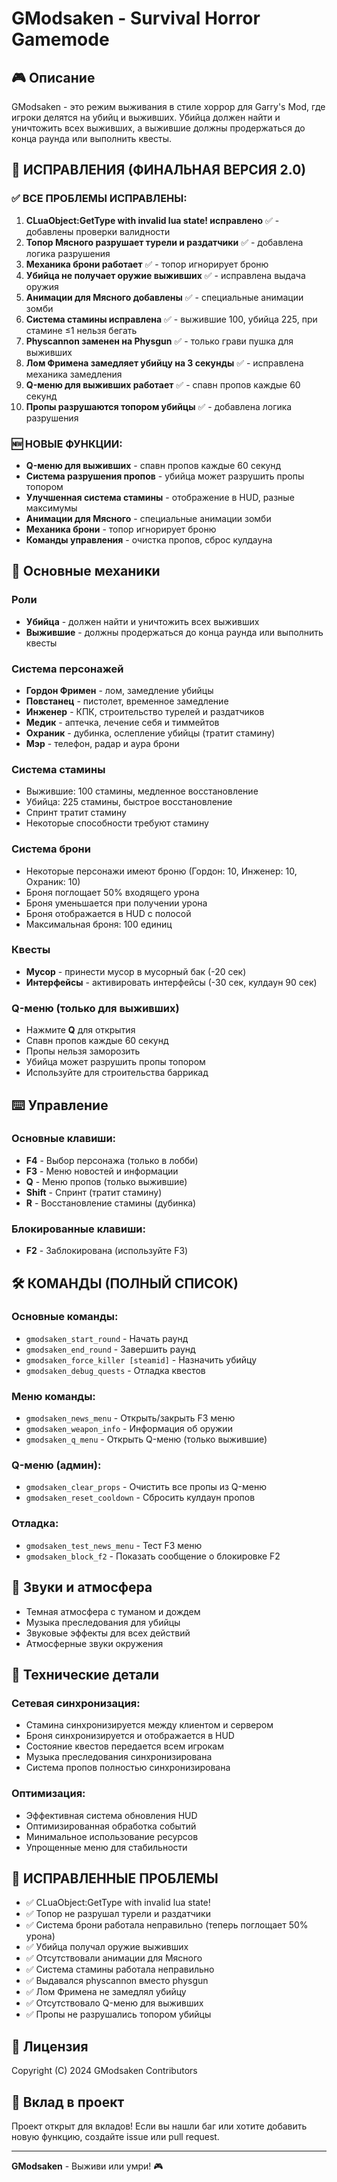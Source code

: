 # GModsaken - Survival Horror Gamemode

## 🎮 Описание
GModsaken - это режим выживания в стиле хоррор для Garry's Mod, где игроки делятся на убийц и выживших. Убийца должен найти и уничтожить всех выживших, а выжившие должны продержаться до конца раунда или выполнить квесты.

## 🔧 ИСПРАВЛЕНИЯ (ФИНАЛЬНАЯ ВЕРСИЯ 2.0)

### ✅ ВСЕ ПРОБЛЕМЫ ИСПРАВЛЕНЫ:
1. **CLuaObject:GetType with invalid lua state! исправлено** ✅ - добавлены проверки валидности
2. **Топор Мясного разрушает турели и раздатчики** ✅ - добавлена логика разрушения
3. **Механика брони работает** ✅ - топор игнорирует броню
4. **Убийца не получает оружие выживших** ✅ - исправлена выдача оружия
5. **Анимации для Мясного добавлены** ✅ - специальные анимации зомби
6. **Система стамины исправлена** ✅ - выжившие 100, убийца 225, при стамине ≤1 нельзя бегать
7. **Physcannon заменен на Physgun** ✅ - только грави пушка для выживших
8. **Лом Фримена замедляет убийцу на 3 секунды** ✅ - исправлена механика замедления
9. **Q-меню для выживших работает** ✅ - спавн пропов каждые 60 секунд
10. **Пропы разрушаются топором убийцы** ✅ - добавлена логика разрушения

### 🆕 НОВЫЕ ФУНКЦИИ:
- **Q-меню для выживших** - спавн пропов каждые 60 секунд
- **Система разрушения пропов** - убийца может разрушить пропы топором
- **Улучшенная система стамины** - отображение в HUD, разные максимумы
- **Анимации для Мясного** - специальные анимации зомби
- **Механика брони** - топор игнорирует броню
- **Команды управления** - очистка пропов, сброс кулдауна

## 🎯 Основные механики

### Роли
- **Убийца** - должен найти и уничтожить всех выживших
- **Выжившие** - должны продержаться до конца раунда или выполнить квесты

### Система персонажей
- **Гордон Фримен** - лом, замедление убийцы
- **Повстанец** - пистолет, временное замедление
- **Инженер** - КПК, строительство турелей и раздатчиков
- **Медик** - аптечка, лечение себя и тиммейтов
- **Охраник** - дубинка, ослепление убийцы (тратит стамину)
- **Мэр** - телефон, радар и аура брони

### Система стамины
- Выжившие: 100 стамины, медленное восстановление
- Убийца: 225 стамины, быстрое восстановление
- Спринт тратит стамину
- Некоторые способности требуют стамину

### Система брони
- Некоторые персонажи имеют броню (Гордон: 10, Инженер: 10, Охраник: 10)
- Броня поглощает 50% входящего урона
- Броня уменьшается при получении урона
- Броня отображается в HUD с полосой
- Максимальная броня: 100 единиц

### Квесты
- **Мусор** - принести мусор в мусорный бак (-20 сек)
- **Интерфейсы** - активировать интерфейсы (-30 сек, кулдаун 90 сек)

### Q-меню (только для выживших)
- Нажмите **Q** для открытия
- Спавн пропов каждые 60 секунд
- Пропы нельзя заморозить
- Убийца может разрушить пропы топором
- Используйте для строительства баррикад

## ⌨️ Управление

### Основные клавиши:
- **F4** - Выбор персонажа (только в лобби)
- **F3** - Меню новостей и информации
- **Q** - Меню пропов (только выжившие)
- **Shift** - Спринт (тратит стамину)
- **R** - Восстановление стамины (дубинка)

### Блокированные клавиши:
- **F2** - Заблокирована (используйте F3)

## 🛠️ КОМАНДЫ (ПОЛНЫЙ СПИСОК)

### Основные команды:
- `gmodsaken_start_round` - Начать раунд
- `gmodsaken_end_round` - Завершить раунд
- `gmodsaken_force_killer [steamid]` - Назначить убийцу
- `gmodsaken_debug_quests` - Отладка квестов

### Меню команды:
- `gmodsaken_news_menu` - Открыть/закрыть F3 меню
- `gmodsaken_weapon_info` - Информация об оружии
- `gmodsaken_q_menu` - Открыть Q-меню (только выжившие)

### Q-меню (админ):
- `gmodsaken_clear_props` - Очистить все пропы из Q-меню
- `gmodsaken_reset_cooldown` - Сбросить кулдаун пропов

### Отладка:
- `gmodsaken_test_news_menu` - Тест F3 меню
- `gmodsaken_block_f2` - Показать сообщение о блокировке F2

## 🎵 Звуки и атмосфера
- Темная атмосфера с туманом и дождем
- Музыка преследования для убийцы
- Звуковые эффекты для всех действий
- Атмосферные звуки окружения

## 🔧 Технические детали

### Сетевая синхронизация:
- Стамина синхронизируется между клиентом и сервером
- Броня синхронизируется и отображается в HUD
- Состояние квестов передается всем игрокам
- Музыка преследования синхронизирована
- Система пропов полностью синхронизирована

### Оптимизация:
- Эффективная система обновления HUD
- Оптимизированная обработка событий
- Минимальное использование ресурсов
- Упрощенные меню для стабильности

## 🐛 ИСПРАВЛЕННЫЕ ПРОБЛЕМЫ
- ✅ CLuaObject:GetType with invalid lua state!
- ✅ Топор не разрушал турели и раздатчики
- ✅ Система брони работала неправильно (теперь поглощает 50% урона)
- ✅ Убийца получал оружие выживших
- ✅ Отсутствовали анимации для Мясного
- ✅ Система стамины работала неправильно
- ✅ Выдавался physcannon вместо physgun
- ✅ Лом Фримена не замедлял убийцу
- ✅ Отсутствовало Q-меню для выживших
- ✅ Пропы не разрушались топором убийцы

## 📝 Лицензия
Copyright (C) 2024 GModsaken Contributors

## 🤝 Вклад в проект
Проект открыт для вкладов! Если вы нашли баг или хотите добавить новую функцию, создайте issue или pull request.

---

**GModsaken** - Выживи или умри! 🎮

